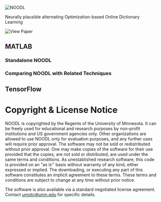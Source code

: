 ![NOODL](https://github.com/srambhatla/NOODL/blob/master/logo.png "NOODL")

Neurally plausible alternating Optimization-based Online Dictionary Learning 

![View Paper](https://openreview.net/forum?id=HJeu43ActQ)

## MATLAB
### Standalone NOODL
### Comparing NOODL with Related Techniques

## TensorFlow

# Copyright & License Notice
NOODL is copyrighted by the Regents of the University of Minnesota. It can be freely used for educational and research purposes by non-profit institutions and US government agencies only. Other organizations are allowed to use NOODL only for evaluation purposes, and any further uses will require prior approval. The software may not be sold or redistributed without prior approval. One may make copies of the software for their use provided that the copies, are not sold or distributed, are used under the same terms and conditions.
    As unestablished research software, this code is provided on an "as is'' basis without warranty of any kind, either expressed or implied. The downloading, or executing any part of this software constitutes an implicit agreement to these terms. These terms and conditions are subject to change at any time without prior notice. 

The software is also available via a standard negotiated license agreement. Contact umotc@umn.edu for specific details.
